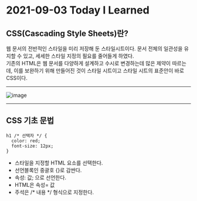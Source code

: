 # 2021-09-03 Today I Learned

## CSS(Cascading Style Sheets)란?

웹 문서의 전반적인 스타일을 미리 저장해 둔 스타일시트이다. 문서 전체의 일관성을 유지할 수 있고, 세세한 스타일 지정의 필요를 줄어들게 하였다.   
기존의 HTML은 웹 문서를 다양하게 설계하고 수시로 변경하는데 많은 제약이 따르는데, 이를 보완하기 위해 만들어진 것이 스타일 시트이고 스타일 시트의 표준안이 바로 CSS이다.   

***
![image](https://user-images.githubusercontent.com/58898466/131782568-355cca10-21df-4cd5-bdc9-2cc9a0065972.png)
***

## CSS 기초 문법
~~~
h1 /* 선택자 */ {
  color: red;
  font-size: 12px;
}
~~~
* 스타일을 지정할 HTML 요소를 선택한다.
* 선언블록인 중괄호 {}로 감싼다. 
* 속성: 값; 으로 선언한다.
* HTML은 속성= 값
* 주석은 /* 내용 */ 형식으로 지정한다.
